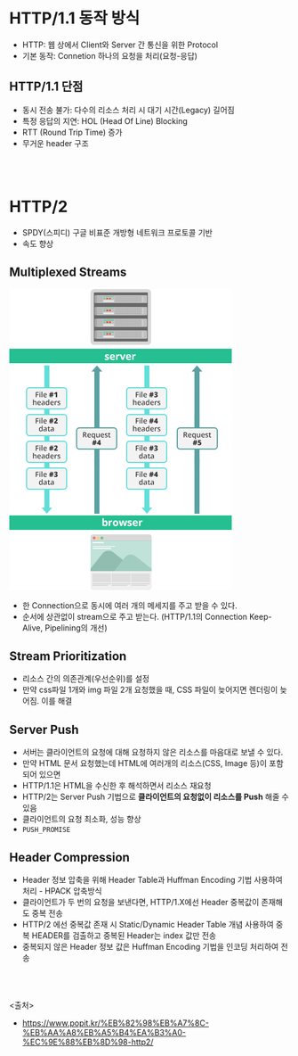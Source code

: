 # HTTP/1.1 동작 방식
- HTTP: 웹 상에서 Client와 Server 간 통신을 위한 Protocol
- 기본 동작: Connetion 하나의 요청을 처리(요청-응답)

## HTTP/1.1 단점
- 동시 전송 불가: 다수의 리소스 처리 시 대기 시간(Legacy) 길어짐
- 특정 응답의 지연: HOL (Head Of Line) Blocking
- RTT (Round Trip Time) 증가
- 무거운 header 구조

<br><br>

# HTTP/2
- SPDY(스피디) 구글 비표준 개방형 네트워크 프로토콜 기반
- 속도 향상

## Multiplexed Streams
<img src="https://github.com/in3166/TIL/blob/main/etc/img/http2.png" />

- 한 Connection으로 동시에 여러 개의 메세지를 주고 받을 수 있다.
- 순서에 상관없이 stream으로 주고 받는다. (HTTP/1.1의 Connection Keep-Alive, Pipelining의 개선)

## Stream Prioritization
- 리소스 간의 의존관계(우선순위)를 설정
- 만약 css파일 1개와 img 파일 2개 요청했을 때, CSS 파일이 늦어지면 렌더링이 늦어짐. 이를 해결

## Server Push
- 서버는 클라이언트의 요청에 대해 요청하지 않은 리소스를 마음대로 보낼 수 있다.
- 만약 HTML 문서 요청했는데 HTML에 여러개의 리소스(CSS, Image 등)이 포함되어 있으면
- HTTP/1.1은 HTML을 수신한 후 해석하면서 리소스 재요청
- HTTP/2는 Server Push 기법으로 **클라이언트의 요청없이 리소스를 Push** 해줄 수 있음
- 클라이언트의 요청 최소화, 성능 향상
- `PUSH_PROMISE`

## Header Compression
- Header 정보 압축을 위해 Header Table과 Huffman Encoding 기법 사용하여 처리 - HPACK 압축방식
- 클라이언트가 두 번의 요청을 보낸다면, HTTP/1.X에선 Header 중복값이 존재해도 중복 전송
- HTTP/2 에선 중복값 존재 시 Static/Dynamic Header Table 개념 사용하여 중복 HEADER를 검출하고 중복된 Header는 index 값만 전송
- 중복되지 않은 Header 정보 값은 Huffman Encoding 기법을 인코딩 처리하여 전송



<br><Br><br>
<출처>
- https://www.popit.kr/%EB%82%98%EB%A7%8C-%EB%AA%A8%EB%A5%B4%EA%B3%A0-%EC%9E%88%EB%8D%98-http2/
